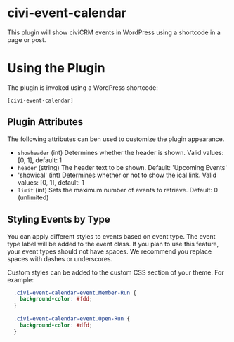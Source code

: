 # civi-event-calendar
This plugin will show civiCRM events in WordPress using a shortcode in a page or post.

# Using the Plugin
The plugin is invoked using a WordPress shortcode:

```
[civi-event-calendar]
```

## Plugin Attributes

The following attributes can ben used to customize the plugin appearance.

- `showheader` (int) Determines whether the header is shown. Valid values: [0, 1], default: 1
- `header` (string) The header text to be shown. Default: 'Upcoming Events'
- 'showical' (int) Determines whether or not to show the ical link. Valid values: [0, 1], default: 1
- `limit` (int) Sets the maximum number of events to retrieve. Default: 0 (unlimited)

## Styling Events by Type

You can apply different styles to events based on event type. The event type label will be added to the event class. If you plan to use this feature, your event types should not have spaces. We recommend you replace spaces with dashes or underscores.

Custom styles can be added to the custom CSS section of your theme. For example:

```css
  .civi-event-calendar-event.Member-Run {
    background-color: #fdd;
  }
  
  .civi-event-calendar-event.Open-Run {
    background-color: #dfd;
  }
  ```

